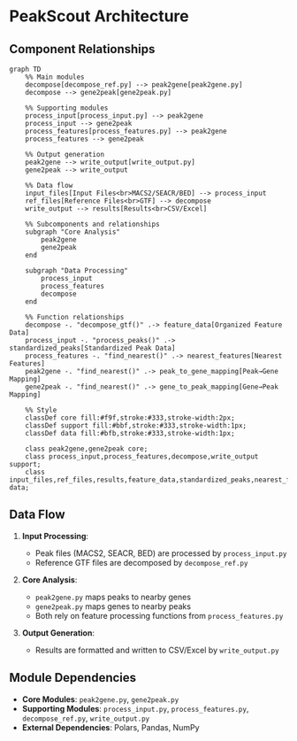 # PeakScout Architecture

## Component Relationships

```mermaid
graph TD
    %% Main modules
    decompose[decompose_ref.py] --> peak2gene[peak2gene.py]
    decompose --> gene2peak[gene2peak.py]
    
    %% Supporting modules
    process_input[process_input.py] --> peak2gene
    process_input --> gene2peak
    process_features[process_features.py] --> peak2gene
    process_features --> gene2peak
    
    %% Output generation
    peak2gene --> write_output[write_output.py]
    gene2peak --> write_output
    
    %% Data flow
    input_files[Input Files<br>MACS2/SEACR/BED] --> process_input
    ref_files[Reference Files<br>GTF] --> decompose
    write_output --> results[Results<br>CSV/Excel]
    
    %% Subcomponents and relationships
    subgraph "Core Analysis"
        peak2gene
        gene2peak
    end
    
    subgraph "Data Processing"
        process_input
        process_features
        decompose
    end
    
    %% Function relationships
    decompose -. "decompose_gtf()" .-> feature_data[Organized Feature Data]
    process_input -. "process_peaks()" .-> standardized_peaks[Standardized Peak Data]
    process_features -. "find_nearest()" .-> nearest_features[Nearest Features]
    peak2gene -. "find_nearest()" .-> peak_to_gene_mapping[Peak→Gene Mapping]
    gene2peak -. "find_nearest()" .-> gene_to_peak_mapping[Gene→Peak Mapping]
    
    %% Style
    classDef core fill:#f9f,stroke:#333,stroke-width:2px;
    classDef support fill:#bbf,stroke:#333,stroke-width:1px;
    classDef data fill:#bfb,stroke:#333,stroke-width:1px;
    
    class peak2gene,gene2peak core;
    class process_input,process_features,decompose,write_output support;
    class input_files,ref_files,results,feature_data,standardized_peaks,nearest_features data;
```

## Data Flow

1. **Input Processing**:
   - Peak files (MACS2, SEACR, BED) are processed by `process_input.py`
   - Reference GTF files are decomposed by `decompose_ref.py`

2. **Core Analysis**:
   - `peak2gene.py` maps peaks to nearby genes
   - `gene2peak.py` maps genes to nearby peaks
   - Both rely on feature processing functions from `process_features.py`

3. **Output Generation**:
   - Results are formatted and written to CSV/Excel by `write_output.py`

## Module Dependencies

- **Core Modules**: `peak2gene.py`, `gene2peak.py`
- **Supporting Modules**: `process_input.py`, `process_features.py`, `decompose_ref.py`, `write_output.py`
- **External Dependencies**: Polars, Pandas, NumPy
